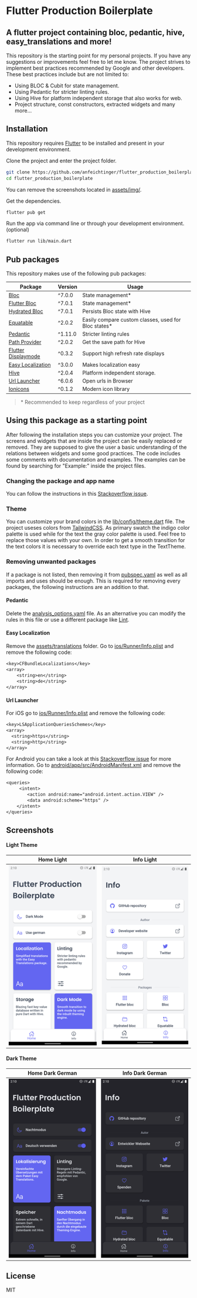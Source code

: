 # Flutter Production Boilerplate
## A flutter project containing bloc, pedantic, hive, easy_translations and more!

This repository is the starting point for my personal projects. If you have any suggestions or improvements feel free to let me know. The project strives to implement best practices recommended by Google and other developers. These best practices include but are not limited to: 

- Using BLOC & Cubit for state management.
- Using Pedantic for stricter linting rules.
- Using Hive for platform independent storage that also works for web.
- Project structure, const constructors, extracted widgets and many more...

## Installation

This repository requires [Flutter](https://flutter.dev/docs/get-started/install) to be installed and present in your development environment.

Clone the project and enter the project folder.
```sh
git clone https://github.com/anfeichtinger/flutter_production_boilerplate.git
cd flutter_production_boilerplate
```

You can remove the screenshots located in [assets/img/](./assets/img).

Get the dependencies.
```sh
flutter pub get
```

Run the app via command line or through your development environment. (optional)
```sh
flutter run lib/main.dart
```

## Pub packages

This repository makes use of the following pub packages:

| Package | Version | Usage |
| ------ | ------ | ------ |
| [Bloc](https://pub.dev/packages/bloc) | ^7.0.0 | State management*
| [Flutter Bloc](https://pub.dev/packages/flutter_bloc) | ^7.0.1 | State management*
| [Hydrated Bloc](https://pub.dev/packages/hydrated_bloc) | ^7.0.1 | Persists Bloc state with Hive
| [Equatable](https://pub.dev/packages/equatable) | ^2.0.2 | Easily compare custom classes, used for Bloc states*
| [Pedantic](https://pub.dev/packages/pedantic) | ^1.11.0 | Stricter linting rules
| [Path Provider](https://pub.dev/packages/path_provider) | ^2.0.2 | Get the save path for Hive
| [Flutter Displaymode](https://pub.dev/packages/flutter_displaymode) | ^0.3.2 | Support high refresh rate displays
| [Easy Localization](https://pub.dev/packages/easy_localization) | ^3.0.0 | Makes localization easy
| [Hive](https://pub.dev/packages/hive) | ^2.0.4 | Platform independent storage.
| [Url Launcher](https://pub.dev/packages/url_launcher) | ^6.0.6 | Open urls in Browser
| [Ionicons](https://pub.dev/packages/ionicons) | ^0.1.2 | Modern icon library
> \* Recommended to keep regardless of your project

## Using this package as a starting point

After following the installation steps you can customize your project. 
The screens and widgets that are inside the project can be easily replaced or removed. They are supposed to give the user a basic understanding of the relations between widgets and some good practices. The code includes some comments with documentation and examples. The examples can be found by searching for "Example:" inside the project files.

### Changing the package and app name

You can follow the instructions in this [Stackoverflow issue](https://stackoverflow.com/a/51550358).

### Theme

You can customize your brand colors in the [lib/config/theme.dart](./lib/config/theme.dart) file.
The project useses colors from [TailwindCSS](https://tailwindcss.com/docs/customizing-colors). As primary swatch the indigo color palette is used while for the text the gray color palette is used. Feel free to replace those values with your own.
In order to get a smooth transition for the text colors it is necessary to override each text type in the TextTheme.

### Removing unwanted packages

If a package is not listed, then removing it from [pubspec.yaml](./pubspec.yaml) as well as all imports and uses should be enough. This is required for removing every packages, the following instructions are an addition to that.

#### Pedantic

Delete the [analysis_options.yaml](./analysis_options.yaml) file.
As an alternative you can modify the rules in this file or use a different package like [Lint](https://pub.dev/packages/lint).

#### Easy Localization

Remove the [assets/translations](./assets/translations) folder.
Go to [ios/Runner/Info.plist](./ios/Runner/Info.plist) and remove the following code:

```
<key>CFBundleLocalizations</key>
<array>
	<string>en</string>
   	<string>de</string>
</array>
```

#### Url Launcher

For iOS go to [ios/Runner/Info.plist](./ios/Runner/Info.plist) and remove the following code:

```
<key>LSApplicationQueriesSchemes</key>
<array>
  <string>https</string>
  <string>http</string>
</array>
```

For Android you can take a look at this [Stackoverflow issue](https://stackoverflow.com/a/65082750) for more information.
Go to [android/app/src/AndroidManifest.xml](./android/app/src/main/AndroidManifest.xml) and remove the following code:

```
<queries>
     <intent>
        <action android:name="android.intent.action.VIEW" />
        <data android:scheme="https" />
    </intent>
</queries>
```

## Screenshots

#### Light Theme

| Home Light | Info Light |
| ------ | ------ |
| ![Home Light](./assets/img/home_light.png) | ![Info Light](./assets/img/info_light.png) |

#### Dark Theme

| Home Dark German | Info Dark German |
| ------ | ------ |
| ![Home Dark](./assets/img/home_dark.png) | ![Info Dark](./assets/img/info_dark.png) |

## License

MIT
